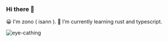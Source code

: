 ### Hi there 👋
😀 I'm zono ( isann ).
🌱 I’m currently learning rust and typescript.

![eye-cathing](https://photo.isann.info/wp-content/uploads/2019/04/R0004897-1024x678.jpeg "title")
